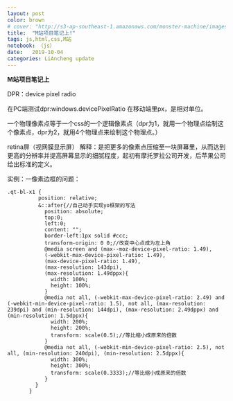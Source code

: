 ```yaml
---
layout: post
color: brown
# cover: "http://s3-ap-southeast-1.amazonaws.com/monster-machine/images/horssghonr-1436272011-Midas.jpg"
title:  "M站项目笔记上!"
tags: js,html,css,M站
notebook: （js）
date:   2019-10-04 
categories: LiAncheng update
---
```

**M站项目笔记上**
 
 DPR：device pixel radio  

在PC端测试dpr:windows.devicePixelRatio
在移动端里px，是相对单位。

  一个物理像素点等于一个css的一个逻辑像素点（dpr为1，就用一个物理点绘制这个像素点，dpr为2，就用4个物理点来绘制这个物理点。）

 retina屏（视网膜显示屏）
 解释：是把更多的像素点压缩至一块屏幕里，从而达到更高的分辨率并提高屏幕显示的细腻程度，起初有摩托罗拉公司开发，后苹果公司给出标准的定义。

 实例：一像素边框的问题：
 ```
 .qt-bl-x1 {
           position: relative;
           &::after{//自己动手实现yo框架的写法
             position: absolute;
             top:0;
             left:0;
             content: "";
             border-left:1px solid #ccc; 
             transform-origin: 0 0;//改变中心点成为左上角
             @media screen and (max--moz-device-pixel-ratio: 1.49),
             (-webkit-max-device-pixel-ratio: 1.49),
             (max-device-pixel-ratio: 1.49),
             (max-resolution: 143dpi),
             (max-resolution: 1.49dppx){
               width: 100%;
               height: 100%;
             }
             @media not all, (-webkit-max-device-pixel-ratio: 2.49) and (-webkit-min-device-pixel-ratio: 1.5), not all, (max-resolution: 239dpi) and (min-resolution: 144dpi), (max-resolution: 2.49dppx) and (min-resolution: 1.5dppx){
               width: 200%;
               height: 200%;
               transform: scale(0.5);//等比缩小成原来的倍数
             }
             @media not all, (-webkit-min-device-pixel-ratio: 2.5), not all, (min-resolution: 240dpi), (min-resolution: 2.5dppx){
               width: 300%;
               height: 300%;
               transform: scale(0.3333);//等比缩小成原来的倍数
             }
          }
        }

 ```
  